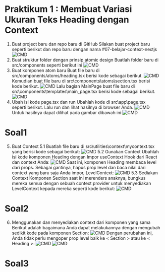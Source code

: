 # Praktikum 1 : Membuat Variasi Ukuran Teks Heading dengan Context
1. Buat project baru dan repo baru di GitHub
Silakan buat project baru seperti berikut dan repo baru dengan nama #07-belajar-context-nextjs
![CMD](/praktikum2/belajar-context/image/1langkah1_1.png)
2. Buat struktur folder dengan prinsip atomic design
Buatlah folder baru di src/components seperti berikut ini
![CMD](/praktikum2/belajar-context/image/1langkah2_1.png)
3. Buat komponen atom baru
Buat file baru di src/components/atoms/heading.tsx berisi kode sebagai berikut.
![CMD](/praktikum2/belajar-context/image/1langkah3_1.png)
Kemudian buat file baru di src\components\atoms\section.tsx berisi kode berikut.
![CMD](/praktikum2/belajar-context/image/1langkah3_2.png)
Lalu bagian MainPage buat file baru di src\components\templates\main_page.tsx berisi kode sebagai berikut.
![CMD](/praktikum2/belajar-context/image/1langkah3_3.png)
4. Ubah isi kode page.tsx dan run
Ubahlah kode di src\app\page.tsx seperti berikut. Lalu run dan lihat hasilnya di browser Anda.
![CMD](/praktikum2/belajar-context/image/1langkah4_1.png)
Untuk hasilnya dapat dilihat pada gambar dibawah ini
![CMD](/praktikum2/belajar-context/image/1langkah_hasil.png)
# Soal1

5. Buat Context
    5.1 Buatlah file baru di src\utilities\context\mycontext.tsx yang berisi kode sebagai berikut:
    ![CMD](/praktikum2/belajar-context/image/1langkah5.1_1.png)
    5.2 Gunakan Context
    Ubahlah isi kode komponen Heading dengan Impor useContext Hook dari React dan context Anda:
    ![CMD](/praktikum2/belajar-context/image/1langkah5.2_1.png)
    Saat ini, komponen Heading membaca level dari props. Sebagai gantinya, hapus prop level dan baca nilai dari context yang baru saja Anda impor, LevelContext:
    ![CMD](/praktikum2/belajar-context/image/1langkah5.2_2.png)
    5.3 Sediakan Context
    Komponen Section saat ini merenders anaknya, bungkus mereka semua dengan sebuah context provider untuk menyediakan LevelContext kepada mereka seperti kode berikut:
    ![CMD](/praktikum2/belajar-context/image/1langkah5.3_1.png)
# Soal2


6. Menggunakan dan menyediakan context dari komponen yang sama
Berikut adalah bagaimana Anda dapat melakukannya dengan mengubah sedikit kode pada komponen Section:
![CMD](/praktikum2/belajar-context/image/1langkah6_1.png)
Dengan perubahan ini, Anda tidak perlu mengoper prop level baik ke < Section > atau ke < Heading >:
![CMD](/praktikum2/belajar-context/image/1langkah6_2.png)
![CMD](/praktikum2/belajar-context/image/1langkah6_3.png)
# Soal3


